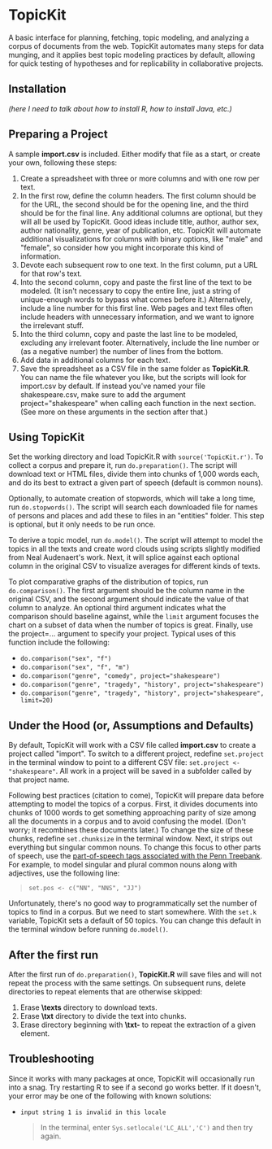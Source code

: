 # TopicKit
A basic interface for planning, fetching, topic modeling, and analyzing a corpus of documents from the web. TopicKit automates many steps for data munging, and it applies best topic modeling practices by default, allowing for quick testing of hypotheses and for replicability in collaborative projects.

## Installation
*(here I need to talk about how to install R, how to install Java, etc.)*

## Preparing a Project
A sample **import.csv** is included. Either modify that file as a start, or create your own, following these steps:

1. Create a spreadsheet with three or more columns and with one row per text.
2. In the first row, define the column headers. The first column should be for the URL, the second should be for the opening line, and the third should be for the final line. Any additional columns are optional, but they will all be used by TopicKit. Good ideas include title, author, author sex, author nationality, genre, year of publication, etc. TopicKit will automate additional visualizations for columns with binary options, like "male" and "female", so consider how you might incorporate this kind of information.
3. Devote each subsequent row to one text. In the first column, put a URL for that row's text.
4. Into the second column, copy and paste the first line of the text to be modeled. (It isn't necessary to copy the entire line, just a string of unique-enough words to bypass what comes before it.) Alternatively, include a line number for this first line. Web pages and text files often include headers with unnecessary information, and we want to ignore the irrelevant stuff.
5. Into the third column, copy and paste the last line to be modeled, excluding any irrelevant footer. Alternatively, include the line number or (as a negative number) the number of lines from the bottom.
6. Add data in additional columns for each text.
7. Save the spreadsheet as a CSV file in the same folder as **TopicKit.R**. You can name the file whatever you like, but the scripts will look for import.csv by default. If instead you've named your file shakespeare.csv, make sure to add the argument project="shakespeare" when calling each function in the next section. (See more on these arguments in the section after that.)

## Using TopicKit
Set the working directory and load TopicKit.R with `source('TopicKit.r')`. To collect a corpus and prepare it, run `do.preparation()`. The script will download text or HTML files, divide them into chunks of 1,000 words each, and do its best to extract a given part of speech (default is common nouns).

Optionally, to automate creation of stopwords, which will take a long time, run `do.stopwords()`. The script will search each downloaded file for names of persons and places and add these to files in an "entities" folder. This step is optional, but it only needs to be run once.

To derive a topic model, run `do.model()`. The script will attempt to model the topics in all the texts and create word clouds using scripts slightly modified from Neal Audenaert's work. Next, it will splice against each optional column in the original CSV to visualize averages for different kinds of texts.

To plot comparative graphs of the distribution of topics, run `do.comparison()`. The first argument should be the column name in the original CSV, and the second argument should indicate the value of that column to analyze. An optional third argument indicates what the comparison should baseline against, while the `limit` argument focuses the chart on a subset of data when the number of topics is great. Finally, use the project=... argument to specify your project. Typical uses of this function include the following:

- `do.comparison("sex", "f")`
- `do.comparison("sex", "f", "m")`
- `do.comparison("genre", "comedy", project="shakespeare")`
- `do.comparison("genre", "tragedy", "history", project="shakespeare")`
- `do.comparison("genre", "tragedy", "history", project="shakespeare", limit=20)`

## Under the Hood (or, Assumptions and Defaults)
By default, TopicKit will work with a CSV file called **import.csv** to create a project called "import". To switch to a different project, redefine `set.project` in the terminal window to point to a different CSV file: `set.project <- "shakespeare"`. All work in a project will be saved in a subfolder called by that project name.

Following best practices (citation to come), TopicKit will prepare data before attempting to model the topics of a corpus. First, it divides documents into chunks of 1000 words to get something approaching parity of size among all the documents in a corpus and to avoid confusing the model. (Don't worry; it recombines these documents later.) To change the size of these chunks, redefine `set.chunksize` in the terminal window. Next, it strips out everything but singular common nouns. To change this focus to other parts of speech, use the [part-of-speech tags associated with the Penn Treebank](http://www.ling.upenn.edu/courses/Fall_2003/ling001/penn_treebank_pos.html). For example, to model singular and plural common nouns along with adjectives, use the following line: 
> `set.pos <- c("NN", "NNS", "JJ")`

Unfortunately, there's no good way to programmatically set the number of topics to find in a corpus. But we need to start somewhere. With the `set.k` variable, TopicKit sets a default of 50 topics. You can change this default in the terminal window before running `do.model()`.

## After the first run
After the first run of `do.preparation()`, **TopicKit.R** will save files and will not repeat the process with the same settings. On subsequent runs, delete directories to repeat elements that are otherwise skipped:

1. Erase **\texts** directory to download texts.
2. Erase **\txt** directory to divide the text into chunks.
3. Erase directory beginning with **\txt-** to repeat the extraction of a given element.

## Troubleshooting
Since it works with many packages at once, TopicKit will occasionally run into a snag. Try restarting R to see if a second go works better. If it doesn't, your error may be one of the following with known solutions:

* `input string 1 is invalid in this locale`

  > In the terminal, enter `Sys.setlocale('LC_ALL','C')` and then try again.
